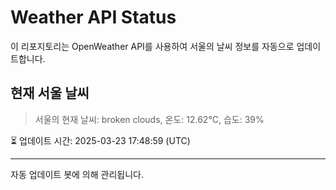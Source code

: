 
# Weather API Status

이 리포지토리는 OpenWeather API를 사용하여 서울의 날씨 정보를 자동으로 업데이트합니다.

## 현재 서울 날씨
> 서울의 현재 날씨: broken clouds, 온도: 12.62°C, 습도: 39%

⏳ 업데이트 시간: 2025-03-23 17:48:59 (UTC)

---
자동 업데이트 봇에 의해 관리됩니다.
